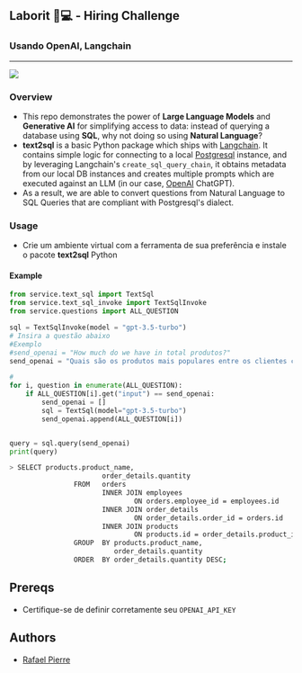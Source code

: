 ## Laborit 💼💻 - Hiring Challenge
### Usando OpenAI, Langchain

<hr />

<img src="https://github.com/weet-ai/text2sql-workshop/blob/main/img/nosql.png?raw=true"/>

### Overview

* This repo demonstrates the power of **Large Language Models** and **Generative AI** for simplifying access to data: instead of querying a database using **SQL**, why not doing so using **Natural Language**?
* **text2sql** is a basic Python package which ships with [Langchain](https://www.langchain.com/). It contains simple logic for connecting to a local [Postgresql](https://www.postgresql.org/) instance, and by leveraging Langchain's `create_sql_query_chain`, it obtains metadata from our local DB instances and creates multiple prompts which are executed against an LLM (in our case, [OpenAI](https://openai.com/) ChatGPT).
* As a result, we are able to convert questions from Natural Language to SQL Queries that are compliant with Postgresql's dialect.

### Usage

* Crie um ambiente virtual com a ferramenta de sua preferência e instale o pacote **text2sql** Python

#### Example

```python
from service.text_sql import TextSql
from service.text_sql_invoke import TextSqlInvoke
from service.questions import ALL_QUESTION

sql = TextSqlInvoke(model = "gpt-3.5-turbo")
# Insira a questão abaixo
#Exemplo
#send_openai = "How much do we have in total produtos?"
send_openai = "Quais são os produtos mais populares entre os clientes corporativos?"

#
for i, question in enumerate(ALL_QUESTION):
    if ALL_QUESTION[i].get("input") == send_openai:
        send_openai = []
        sql = TextSql(model="gpt-3.5-turbo")
        send_openai.append(ALL_QUESTION[i])


query = sql.query(send_openai)
print(query)
```

```bash
> SELECT products.product_name,
                       order_details.quantity
                FROM   orders
                       INNER JOIN employees
                               ON orders.employee_id = employees.id
                       INNER JOIN order_details
                               ON order_details.order_id = orders.id
                       INNER JOIN products
                               ON products.id = order_details.product_id
                GROUP  BY products.product_name,
                          order_details.quantity
                ORDER  BY order_details.quantity DESC;
```

## Prereqs

* Certifique-se de definir corretamente seu `OPENAI_API_KEY`

## Authors

* [Rafael Pierre](https://github.com/mauronascimento/)